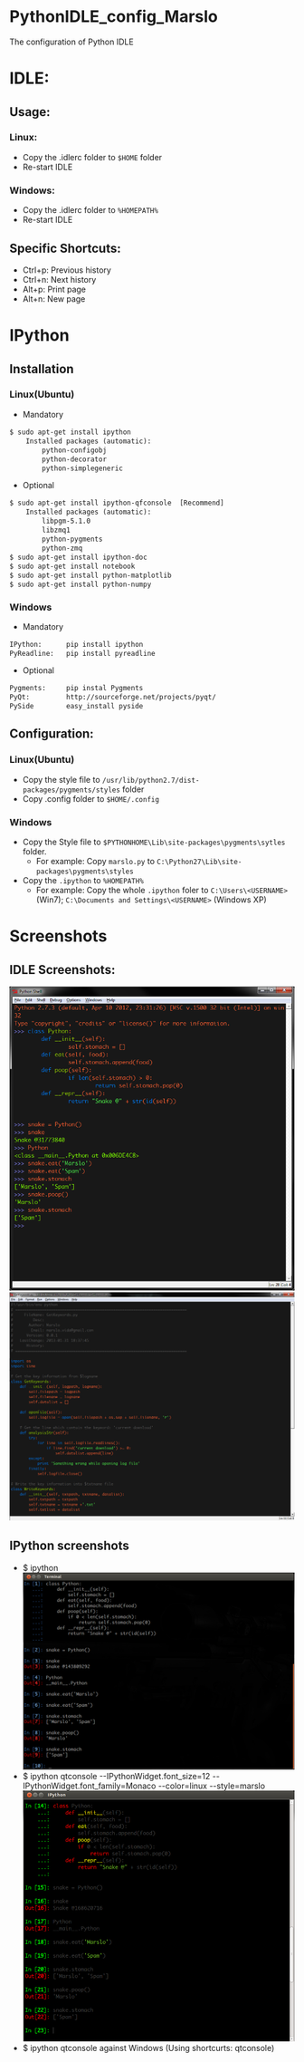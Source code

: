 PythonIDLE_config_Marslo
========================

The configuration of Python IDLE
# IDLE:
## Usage:

### Linux:
- Copy the .idlerc folder to `$HOME` folder
- Re-start IDLE

### Windows:
- Copy the .idlerc folder to `%HOMEPATH%`
- Re-start IDLE

## Specific Shortcuts:
- Ctrl+p: Previous history
- Ctrl+n: Next history
- Alt+p:  Print page
- Alt+n:  New page


# IPython
## Installation

### Linux(Ubuntu)
- Mandatory
<pre><code>$ sudo apt-get install ipython
    Installed packages (automatic):
        python-configobj
        python-decorator
        python-simplegeneric
</code></pre>

- Optional
<pre><code>$ sudo apt-get install ipython-qfconsole  [Recommend]
    Installed packages (automatic):
        libpgm-5.1.0
        libzmq1
        python-pygments
        python-zmq
$ sudo apt-get install ipython-doc
$ sudo apt-get install notebook
$ sudo apt-get install python-matplotlib
$ sudo apt-get install python-numpy
</code></pre>

### Windows
- Mandatory
<pre><code>IPython:      pip install ipython
PyReadline:   pip install pyreadline 
</code></pre>

- Optional
<pre><code>Pygments:     pip instal Pygments
PyQt:         http://sourceforge.net/projects/pyqt/ 
PySide        easy_install pyside
</code></pre>

## Configuration:
### Linux(Ubuntu)
- Copy the style file to `/usr/lib/python2.7/dist-packages/pygments/styles` folder
- Copy .config folder to `$HOME/.config`

### Windows
- Copy the Style file to `$PYTHONHOME\Lib\site-packages\pygments\sytles` folder.
    - For example: Copy `marslo.py` to `C:\Python27\Lib\site-packages\pygments\styles`
- Copy the `.ipython` to `%HOMEPATH%`
    - For example: Copy the whole `.ipython` foler to `C:\Users\<USERNAME>` (Win7); `C:\Documents and Settings\<USERNAME>` (Windows XP)

# Screenshots
## IDLE Screenshots:
![IDLE1](https://github.com/woainvzu/PythonIDLE_config_Marslo/blob/master/Screenshots/IDLE1.png?raw=true)
![IDLE2](https://github.com/woainvzu/PythonIDLE_config_Marslo/blob/master/Screenshots/Screenshot2.png?raw=true)
## IPython screenshots
- $ ipython
![IPython](https://github.com/woainvzu/PythonIDLE_config_Marslo/blob/master/Screenshots/ipython.png?raw=true)
- $ ipython qtconsole --IPythonWidget.font_size=12 --IPythonWidget.font_family=Monaco --color=linux --style=marslo
![IPython QTConsole](https://github.com/woainvzu/PythonIDLE_config_Marslo/blob/master/Screenshots/qfconsole.png?raw=true)
- $ ipython qtconsole against Windows (Using shortcurts: qtconsole)

